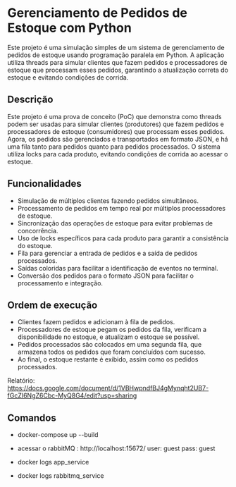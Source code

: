 # Gerenciamento de Pedidos de Estoque com Python

Este projeto é uma simulação simples de um sistema de gerenciamento de pedidos de estoque usando programação paralela em Python. A aplicação utiliza threads para simular clientes que fazem pedidos e processadores de estoque que processam esses pedidos, garantindo a atualização correta do estoque e evitando condições de corrida.

## Descrição

Este projeto é uma prova de conceito (PoC) que demonstra como threads podem ser usadas para simular clientes (produtores) que fazem pedidos e processadores de estoque (consumidores) que processam esses pedidos. Agora, os pedidos são gerenciados e transportados em formato JSON, e há uma fila tanto para pedidos quanto para pedidos processados. O sistema utiliza locks para cada produto, evitando condições de corrida ao acessar o estoque.

## Funcionalidades
- Simulação de múltiplos clientes fazendo pedidos simultâneos.
- Processamento de pedidos em tempo real por múltiplos processadores de estoque.
- Sincronização das operações de estoque para evitar problemas de concorrência.
- Uso de locks específicos para cada produto para garantir a consistência do estoque.
- Fila para gerenciar a entrada de pedidos e a saída de pedidos processados.
- Saídas coloridas para facilitar a identificação de eventos no terminal.
- Conversão dos pedidos para o formato JSON para facilitar o processamento e integração.

## Ordem de execução

- Clientes fazem pedidos e adicionam à fila de pedidos.
- Processadores de estoque pegam os pedidos da fila, verificam a disponibilidade no estoque, e atualizam o estoque se possível.
- Pedidos processados são colocados em uma segunda fila, que armazena todos os pedidos que foram concluídos com sucesso.
- Ao final, o estoque restante é exibido, assim como os pedidos processados.

Relatório: https://docs.google.com/document/d/1VBHwpndfBJ4gMynqht2UB7-fGcZI6NgZ6Cbc-MyQ8G4/edit?usp=sharing 

## Comandos

- docker-compose up --build
- acessar o rabbitMQ : http://localhost:15672/
user: guest
pass: guest

- docker logs app_service
- docker logs rabbitmq_service